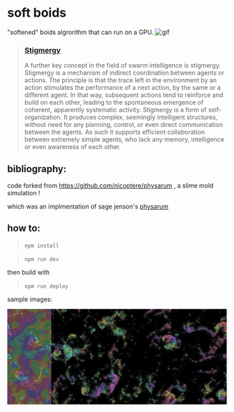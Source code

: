 # soft boids

"softened" boids algrorithm that can run on a GPU.
![gif](img/output2.gif)

> ### [Stigmergy](https://en.wikipedia.org/wiki/Stigmergy)
>
> A further key concept in the field of swarm intelligence is stigmergy. Stigmergy is a mechanism of indirect coordination between agents or actions. The principle is that the trace left in the environment by an action stimulates the performance of a next action, by the same or a different agent. In that way, subsequent actions tend to reinforce and build on each other, leading to the spontaneous emergence of coherent, apparently systematic activity. Stigmergy is a form of self-organization. It produces complex, seemingly intelligent structures, without need for any planning, control, or even direct communication between the agents. As such it supports efficient collaboration between extremely simple agents, who lack any memory, intelligence or even awareness of each other.

## bibliography:

code forked from https://github.com/nicoptere/physarum , a slime mold simulation !

which was an implmentation of sage jenson's [physarum](https://www.sagejenson.com/physarum)

## how to:

> `npm install`

> `npm run dev`

then build with

> `npm run deploy`

sample images:

![img0](img/1.png)
